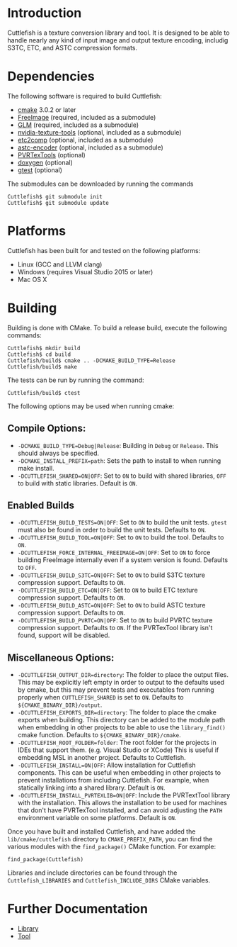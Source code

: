 # Introduction

Cuttlefish is a texture conversion library and tool. It is designed to be able to handle nearly any kind of input image and output texture encoding, includig S3TC, ETC, and ASTC compression formats.

# Dependencies

The following software is required to build Cuttlefish:

* [cmake](https://cmake.org/) 3.0.2 or later
* [FreeImage](http://freeimage.sourceforge.net/) (required, included as a submodule)
* [GLM](https://glm.g-truc.net/0.9.8/index.html) (required, included as a submodule)
* [nvidia-texture-tools](https://github.com/castano/nvidia-texture-tools) (optional, included as a submodule)
* [etc2comp](https://github.com/google/etc2comp) (optional, included as a submodule)
* [astc-encoder](https://github.com/ARM-software/astc-encoder) (optional, included as a submodule)
* [PVRTexTools](https://community.imgtec.com/developers/powervr/tools/pvrtextool/) (optional)
* [doxygen](http://www.stack.nl/~dimitri/doxygen/) (optional)
* [gtest](https://github.com/google/googletest) (optional)

The submodules can be downloaded by running the commands

	Cuttlefish$ git submodule init
	Cuttlefish$ git submodule update

# Platforms

Cuttlefish has been built for and tested on the following platforms:

* Linux (GCC and LLVM clang)
* Windows (requires Visual Studio 2015 or later)
* Mac OS X

# Building

Building is done with CMake. To build a release build, execute the following commands:

	Cuttlefish$ mkdir build
	Cuttlefish$ cd build
	Cuttlefish/build$ cmake .. -DCMAKE_BUILD_TYPE=Release
	Cuttlefish/build$ make

The tests can be run by running the command:

	Cuttlefish/build$ ctest

The following options may be used when running cmake:

## Compile Options:

* `-DCMAKE_BUILD_TYPE=Debug|Release`: Building in `Debug` or `Release`. This should always be specified.
* `-DCMAKE_INSTALL_PREFIX=path`: Sets the path to install to when running make install.
* `-DCUTTLEFISH_SHARED=ON|OFF`: Set to `ON` to build with shared libraries, `OFF` to build with static libraries. Default is `ON`.

## Enabled Builds

* `-DCUTTLEFISH_BUILD_TESTS=ON|OFF`: Set to `ON` to build the unit tests. `gtest` must also be found in order to build the unit tests. Defaults to `ON`.
* `-DCUTTLEFISH_BUILD_TOOL=ON|OFF`: Set to `ON` to build the tool. Defaults to `ON`.
* `-DCUTTLEFISH_FORCE_INTERNAL_FREEIMAGE=ON|OFF`: Set to `ON` to force building FreeImage internally even if a system version is found. Defaults to `OFF`.
* `-DCUTTLEFISH_BUILD_S3TC=ON|OFF`: Set to `ON` to build S3TC texture compression support. Defaults to `ON`.
* `-DCUTTLEFISH_BUILD_ETC=ON|OFF`: Set to `ON` to build ETC texture compression support. Defaults to `ON`.
* `-DCUTTLEFISH_BUILD_ASTC=ON|OFF`: Set to `ON` to build ASTC texture compression support. Defaults to `ON`.
* `-DCUTTLEFISH_BUILD_PVRTC=ON|OFF`: Set to `ON` to build PVRTC texture compression support. Defaults to `ON`. If the PVRTexTool library isn't found, support will be disabled.

## Miscellaneous Options:

* `-DCUTTLEFISH_OUTPUT_DIR=directory`: The folder to place the output files. This may be explicitly left empty in order to output to the defaults used by cmake, but this may prevent tests and executables from running properly when `CUTTLEFISH_SHARED` is set to `ON`. Defaults to `${CMAKE_BINARY_DIR}/output`.
* `-DCUTTLEFISH_EXPORTS_DIR=directory`: The folder to place the cmake exports when building. This directory can be added to the module path when embedding in other projects to be able to use the `library_find()` cmake function. Defaults to `${CMAKE_BINARY_DIR}/cmake`.
* `-DCUTTLEFISH_ROOT_FOLDER=folder`: The root folder for the projects in IDEs that support them. (e.g. Visual Studio or XCode) This is useful if embedding MSL in another project. Defaults to Cuttlefish.
* `-DCUTTLEFISH_INSTALL=ON|OFF`: Allow installation for Cuttlefish components. This can be useful when embedding in other projects to prevent installations from including Cuttlefish. For example, when statically linking into a shared library. Default is `ON`.
* `-DCUTTLEFISH_INSTALL_PVRTEXLIB=ON|OFF`: Include the PVRTextTool library with the installation. This allows the installation to be used for machines that don't have PVRTexTool installed, and can avoid adjusting the `PATH` environment variable on some platforms. Default is `ON`.

Once you have built and installed Cuttlefish, and have added the `lib/cmake/cuttlefish` directory to `CMAKE_PREFIX_PATH`, you can find the various modules with the `find_package()` CMake function. For example:

    find_package(Cuttlefish)

Libraries and include directories can be found through the `Cuttlefish_LIBRARIES` and `Cuttlefish_INCLUDE_DIRS` CMake variables.

# Further Documentation

* [Library](lib/README.md)
* [Tool](tool/README.md)
